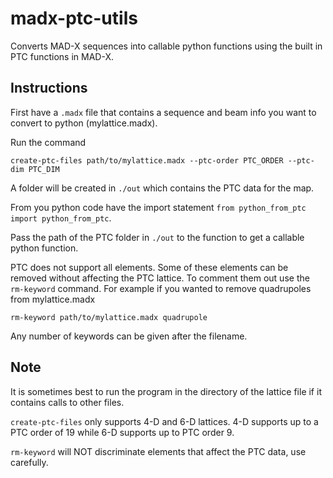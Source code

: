 # madx-ptc-utils
Converts MAD-X sequences into callable python functions using the built in PTC functions in MAD-X.

Instructions
------------

First have a `.madx` file that contains a sequence and beam info you want to convert to python (mylattice.madx).

Run the command 
```
create-ptc-files path/to/mylattice.madx --ptc-order PTC_ORDER --ptc-dim PTC_DIM
```

A folder will be created in `./out` which contains the PTC data for the map.

From you python code have the import statement `from python_from_ptc import python_from_ptc`.

Pass the path of the PTC folder in `./out` to the function to get a callable python function.

PTC does not support all elements. Some of these elements can be removed without
affecting the PTC lattice. To comment them out use the `rm-keyword` command. For example
 if you wanted to remove quadrupoles from mylattice.madx

```
rm-keyword path/to/mylattice.madx quadrupole
```

Any number of keywords can be given after the filename.

Note
----
It is sometimes best to run the program in the directory of the lattice file if it contains calls to other files.

`create-ptc-files` only supports 4-D and 6-D lattices. 4-D supports up to a PTC order of 19 while 6-D supports up to PTC order 9.

`rm-keyword` will NOT discriminate elements that affect the PTC data, use carefully.
